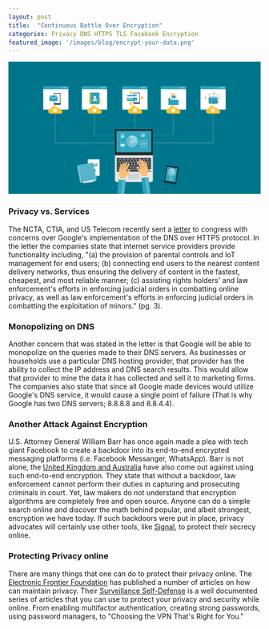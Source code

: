 ```yaml
---
layout: post
title:  "Continuous Battle Over Encryption"
categories: Privacy DNS HTTPS TLS Facebook Encryption
featured_image: '/images/blog/encrypt-your-data.png'
---
```


![Encrypt Your Data](/images/blog/encrypt-your-data.png)

### Privacy vs. Services

The NCTA, CTIA, and US Telecom recently sent a [letter][onct] to congress with concerns over Google's implementation of the DNS over HTTPS protocol. In the letter the companies state that internet service providers provide functionality including, "(a) the provision of parental controls and IoT management for end users; (b) connecting end users to the nearest content delivery networks, thus ensuring the delivery of content in the fastest, cheapest, and most reliable manner; (c) assisting rights holders' and law enforcement's efforts in enforcing judicial orders in combatting online privacy, as well as law enforcement's efforts in enforcing judicial orders in combatting the exploitation of minors." (pg. 3).

### Monopolizing on DNS

Another concern that was stated in the letter is that Google will be able to monopolize on the queries made to their DNS servers. As businesses or households use a particular DNS hosting provider, that provider has the ability to collect the IP address and DNS search results. This would allow that provider to mine the data it has collected and sell it to marketing firms. The companies also state that since all Google made devices would utilize Google's DNS service, it would cause a single point of failure (That is why Google has two DNS servers; 8.8.8.8 and 8.8.4.4).

### Another Attack Against Encryption

U.S. Attorney General William Barr has once again made a plea with tech giant Facebook to create a backdoor into its end-to-end encrypted messaging platforms (i.e. Facebook Messanger, WhatsApp). Barr is not alone, the [United Kingdom and Australia][eff] have also come out against using such end-to-end encryption. They state that without a backdoor, law enforcement cannot perform their duties in capturing and prosecuting criminals in court. Yet, law makers do not understand that encryption algorithms are completely free and open source. Anyone can do a simple search online and discover the math behind popular, and albeit strongest, encryption we have today. If such backdoors were put in place, privacy advocates will certainly use other tools, like [Signal][signal.org], to protect their secrecy online.

### Protecting Privacy online

There are many things that one can do to protect their privacy online. The [Electronic Frontier Foundation][eff.org] has published a number of articles on how can maintain privacy. Their [Surveillance Self-Defense][ssd] is a well documented series of articles that you can use to protect your privacy and security while online. From enabling multifactor authentication, creating strong passwords, using password managers, to "Choosing the VPN That's Right for You."




[onct]: https://www.ncta.com/sites/default/files/2019-09/Final%20DOH%20LETTER%209-19-19.pdf
[eff]: https://www.eff.org/deeplinks/2019/10/open-letter-governments-us-uk-and-australia-facebook-all-out-attack-encryption
[signal.org]: https://www.signal.org/
[eff.org]: https://www.eff.org
[ssd]: https://ssd.eff.org
